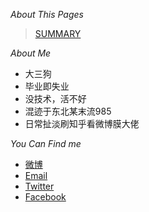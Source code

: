 *About This Pages*

>[SUMMARY](http://www.studyindut.com/)


*About Me*
* 大三狗
* 毕业即失业
* 没技术，活不好
* 混迹于东北某末流985
* 日常扯淡刷知乎看微博膜大佬

*You Can Find me*
* [微博]()
* [Email](mailto:SJGDUT@qq.com)
* [Twitter]()
* [Facebook]()
